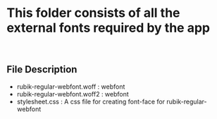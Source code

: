 # This folder consists of all the external fonts required by the app
<br/>

## File Description
* rubik-regular-webfont.woff : webfont 
* rubik-regular-webfont.woff2 : webfont
* stylesheet.css : A css file for creating font-face for rubik-regular-webfont
